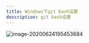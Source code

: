 ```yaml
---
title: Windows下git bash设置
description: git bash设置
---
```


![image-20200624195453684](https://minimax-1256590847.cos.ap-shanghai.myqcloud.com/img/image-20200624195453684.png)

